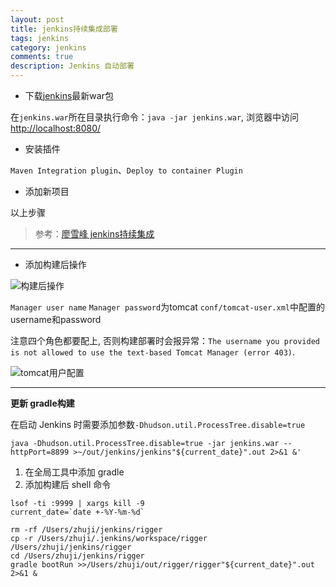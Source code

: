 ```yaml
---
layout: post
title: jenkins持续集成部署
tags: jenkins
category: jenkins
comments: true
description: Jenkins 自动部署
---
```


- 下载[jenkins](https://jenkins.io/)最新war包

在`jenkins.war`所在目录执行命令：`java -jar jenkins.war`, 浏览器中访问[http://localhost:8080/](http://localhost:8080/)

- 安装插件

`Maven Integration plugin`、`Deploy to container Plugin`

- 添加新项目

以上步骤
> 参考：[廖雪峰 jenkins持续集成](https://www.liaoxuefeng.com/article/001463233913442cdb2d1bd1b1b42e3b0b29eb1ba736c5e000)

<!--more-->

-----------------
<!--more-->

- 添加构建后操作

![](/assets/img/source/构建后操作.png "构建后操作")

`Manager user name` `Manager password`为tomcat `conf/tomcat-user.xml`中配置的username和password

注意四个角色都要配上, 否则构建部署时会报异常：`The username you provided is not allowed to use the text-based Tomcat Manager (error 403)`.

![](/assets/img/source/tomcat用户配置.png "tomcat用户配置")

-------

**更新 gradle构建**

在启动 Jenkins 时需要添加参数`-Dhudson.util.ProcessTree.disable=true`

`java -Dhudson.util.ProcessTree.disable=true -jar jenkins.war --httpPort=8899 >~/out/jenkins/jenkins"${current_date}".out 2>&1 &'`

1. 在全局工具中添加 gradle
2. 添加构建后 shell 命令

```shell
lsof -ti :9999 | xargs kill -9
current_date=`date +-%Y-%m-%d`

rm -rf /Users/zhuji/jenkins/rigger
cp -r /Users/zhuji/.jenkins/workspace/rigger /Users/zhuji/jenkins/rigger
cd /Users/zhuji/jenkins/rigger
gradle bootRun >>/Users/zhuji/out/rigger/rigger"${current_date}".out 2>&1 &
```